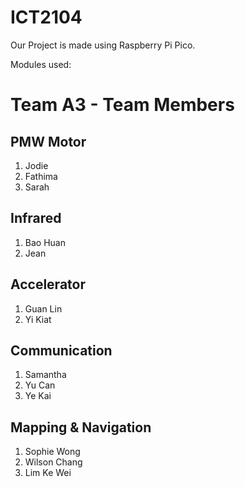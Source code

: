 # ICT2104
Our Project is made using Raspberry Pi Pico.

Modules used: 

# Team A3 - Team Members
## PMW Motor
1. Jodie
2. Fathima
3. Sarah
## Infrared
1. Bao Huan
2. Jean
## Accelerator
1. Guan Lin
2. Yi Kiat
## Communication
1. Samantha
2. Yu Can
3. Ye Kai
## Mapping & Navigation
1. Sophie Wong
2. Wilson Chang
3. Lim Ke Wei
